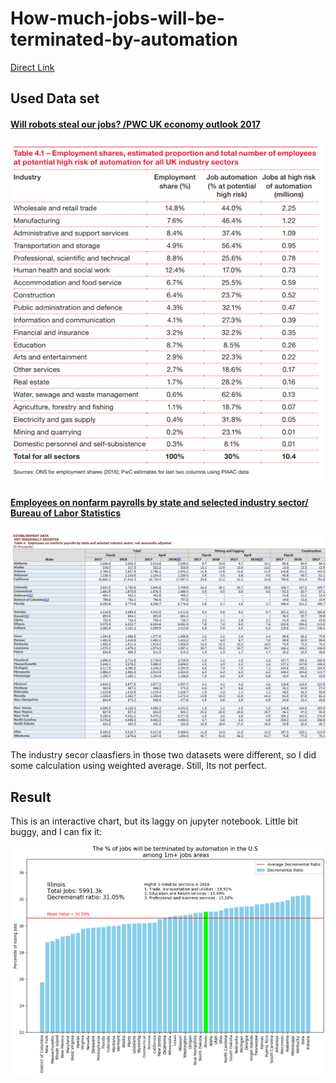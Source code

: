 # How-much-jobs-will-be-terminated-by-automation

[Direct Link](JobTermination.ipynb)

## Used Data set

#### [ Will robots steal our jobs? /PWC UK economy outlook 2017](https://www.pwc.co.uk/economic-services/ukeo/pwcukeo-section-4-automation-march-2017-v2.pdf)

![hob_l_r](job__automation_risk.PNG)



#### [Employees on nonfarm payrolls by state and selected industry sector/ Bureau of Labor Statistics](https://www.bls.gov/news.release/laus.t04.htm)
![Amercia Job ratio](ratio.PNG)


The industry secor claasfiers in those two datasets were different, so I did some calculation using weighted average. Still, Its not perfect.


## Result
This is an interactive chart, but its laggy on jupyter notebook. Little bit buggy, and I can fix it:

![Job_Loss](jobloss.PNG)

